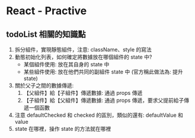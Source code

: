 # React - Practive

## todoList 相關的知識點
1. 拆分組件，實現靜態組件，注意: className、style 的寫法
2. 動態初始化列表，如何確定將數據放在哪個組件的 state 中?
    - 某個組件使用: 放在其自身的 state 中
    - 某些組件使用: 放在他們共同的副組件 state 中 (官方稱此做法為: 提升 state)
3. 關於父子之間的數據傳遞:
    1. 【父組件】給【子組件】傳遞數據: 通過 props 傳遞
    2. 【子組件】給【父組件】傳遞數據: 通過 props 傳遞，要求父提前給子傳遞一個函數
4. 注意 defaultChecked 和 checked 的區別，類似的還有: defaultValue 和 value
5. state 在哪裡，操作 state 的方法就在哪裡